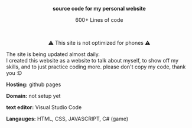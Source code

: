 **<p align="center">source code for my personal website**

<p> <p align="center">600+ Lines of code</p>
<br>
<p align="center">⚠️ This site is not optimized for phones ⚠️</p>

The site is being updated almost daily.
<br>I created this website as a website to talk about myself, to show off my skills, and to just practice coding more.
please don't copy my code, thank you :D

**Hosting:** github pages

**Domain:** not setup yet

**text editor:** Visual Studio Code
  
**Langauges:** HTML, CSS, JAVASCRIPT, C# (game) 
